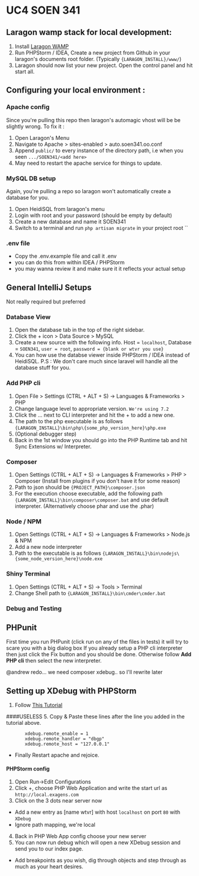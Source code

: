 # UC4 SOEN 341

## Laragon wamp stack for local development:
1. Install [Laragon WAMP](https://sourceforge.net/projects/laragon/files/releases/3.2/laragon-wamp.exe/download)
3. Run PHPStorm / IDEA, Create a new project from Github in your laragon's documents root folder. (Typically `{LARAGON_INSTALL}/www/`)
3. Laragon should now list your new project. Open the control panel and hit start all.

## Configuring your local environment :
### Apache config
Since you're pulling this repo then laragon's automagic vhost will be be slightly wrong. To fix it :
1. Open Laragon's Menu
2. Navigate to Apache > sites-enabled > auto.soen341.oo.conf
3. Append `public/` to every instance of the directory path, i.e when you seen `.../SOEN341/<add here>`
4. May need to restart the apache service for things to update.

### MySQL DB setup
Again, you're pulling a repo so laragon won't automatically create a database for you.
1. Open HeidiSQL from laragon's menu
2. Login with root and your password (should be empty by default)
3. Create a new database and name it SOEN341
4. Switch to a terminal and run `php artisan migrate` in your project root
``
### .env file
- Copy the .env.example file and call it .env
- you can do this from within IDEA / PHPStorm
- you may wanna review it and make sure it it reflects your actual setup

## General IntelliJ Setups
Not really required but preferred 

### Database View
1. Open the database tab in the top of the right sidebar.
2. Click the + icon > Data Source > MySQL
3. Create a new source with the following info. Host = `localhost`, Database = `SOEN341`, `user = root`, `password = {blank or wtvr you use}` 
4. You can how use the databse viewer inside PHPStorm / IDEA instead of HeidiSQL. 
P.S : We don't care much since laravel will handle all the database stuff for you.

### Add PHP cli
1. Open File > Settings (CTRL + ALT + S) -> Languages & Frameworks > PHP
2. Change language level to appropriate version. `We're using 7.2 `
3. Click the ... next to CLI interpreter and hit the + to add a new one.
4. The path to the php executable is as follows `{LARAGON_INSTALL}\bin\php\{some_php_version_here}\php.exe`
5. (Optional debugger step)
6. Back in the 1st window you should go into the PHP Runtime tab and hit Sync Extensions w/ Interpreter.

### Composer 
1. Open Settings (CTRL + ALT + S) -> Languages & Frameworks > PHP > Composer (Install from plugins if you don't have it for some reason)
2. Path to json should be `{PROJECT_PATH}\composer.json`
3. For the execution choose executable, add the following path `{LARAGON_INSTALL}\bin\composer\composer.bat` and use default interpreter. (Alternatively choose phar and use the .phar)

### Node / NPM
1. Open Settings (CTRL + ALT + S) -> Languages & Frameworks > Node.js & NPM
2. Add a new node interpreter
3. Path to the executable is as follows `{LARAGON_INSTALL}\bin\nodejs\{some_node_version_here}\node.exe`

### Shiny Terminal
1. Open Settings (CTRL + ALT + S) -> Tools > Terminal
2. Change Shell path to `{LARAGON_INSTALL}\bin\cmder\cmder.bat`

### Debug and Testing
## PHPunit
First time you run PHPunit (click run on any of the files in tests) it will try to scare you with a big dialog box
If you already setup a PHP cli interpreter then just click the Fix button and you should be done.
Otherwise follow **Add PHP cli** then select the new interpreter.


 @andrew redo... we need composer xdebug.. so I'll rewrite later
## Setting up XDebug with PHPStorm 
1. Follow [This Tutorial](https://forum.laragon.org/topic/264/tutorial-how-to-add-xdebug-to-laragon)

####USELESS
5. Copy & Paste these lines after the line you added in the tutorial above.
```
       xdebug.remote_enable = 1
       xdebug.remote_handler = "dbgp"
       xdebug.remote_host = "127.0.0.1"
```
- Finally Restart apache and rejoice.

#### PHPStorm config
1. Open Run->Edit Configurations
2. Click +, choose PHP Web Application and write the start url as ```http://local.exagens.com```
3. Click on the 3 dots near server now
 - Add a new entry as [name wtvr] with host ```localhost``` on port ```80``` with ```XDebug```
  - Ignore path mapping, we're local
4. Back in PHP Web App config choose your new server
5. You can now run debug which will open a new XDebug session and send you to our index page.
 - Add breakpoints as you wish, dig through objects and step through as much as your heart desires.
